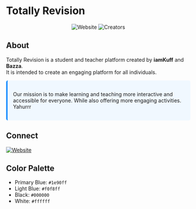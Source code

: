 # Totally Revision

<div align="center">
  <img src="https://img.shields.io/badge/Website-totallyrevision.com-blue" alt="Website"/>
  <img src="https://img.shields.io/badge/Creators-iamKuff_&_Bazza-blue" alt="Creators"/>
</div>

## About

Totally Revision is a student and teacher platform created by **iamKuff** and **Bazza**.  
It is intended to create an engaging platform for all individuals.

<div style="background-color:#f0f8ff; padding:15px; border-radius:5px; border-left:4px solid #1e90ff;">
  <p>Our mission is to make learning and teaching more interactive and accessible for everyone. While also offering more engaging activities. Yahurrr</p>
</div>

## Connect

<a href="https://totallyrevision.com">
  <img src="https://img.shields.io/badge/Visit-TotallyRevision.com-1e90ff?style=for-the-badge" alt="Website"/>
</a>

## Color Palette
- Primary Blue: `#1e90ff`
- Light Blue: `#f0f8ff`
- Black: `#000000`
- White: `#ffffff`
